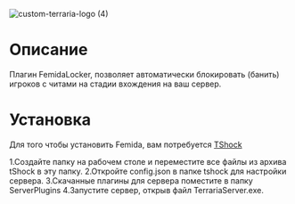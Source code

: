 ![custom-terraria-logo (4)](https://user-images.githubusercontent.com/85753549/163359346-44c925e2-629b-457d-8837-171302a46c20.png)

# Описание

Плагин FemidaLocker, позволяет автоматически блокировать (банить) игроков с читами на стадии вхождения на ваш сервер.

# Установка
Для того чтобы установить Femida, вам потребуется [TShock]()

1.Создайте папку на рабочем столе и переместите все файлы из архива tShock в эту папку.
2.Откройте config.json в папке tshock для настройки сервера.
3.Скачанные плагины для сервера поместите в папку ServerPlugins
4.Запустите сервер, открыв файл TerrariaServer.exe.
